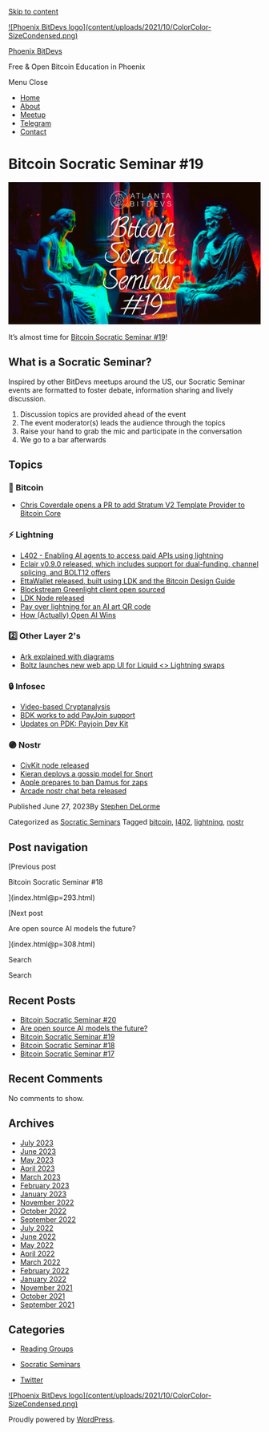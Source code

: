 [Skip to content](index.html@p=300.html#content)

[![Phoenix BitDevs logo](content/uploads/2021/10/ColorColor-
SizeCondensed.png)](index.html)

[Phoenix BitDevs](index.html)

Free & Open Bitcoin Education in Phoenix

Menu  Close

  * [Home](index.html)
  * [About](index.html@p=6.html)
  * [Meetup](https://www.meetup.com/azbitcoin)
  * [Telegram](index.html@p=62.html)
  * [Contact](index.html@p=7.html)

# Bitcoin Socratic Seminar #19

![](content/uploads/2023/06/ATLBitDevs_2023-06-28_socratic-1568x882.jpg)

It’s almost time for [Bitcoin Socratic Seminar
#19](https://www.meetup.com/azbitcoinevents/293790580/)!

## What is a Socratic Seminar?

Inspired by other BitDevs meetups around the US, our Socratic Seminar events
are formatted to foster debate, information sharing and lively discussion.

  1. Discussion topics are provided ahead of the event
  2. The event moderator(s) leads the audience through the topics
  3. Raise your hand to grab the mic and participate in the conversation
  4. We go to a bar afterwards

## Topics

### 🧡 Bitcoin

  * [Chris Coverdale opens a PR to add Stratum V2 Template Provider to Bitcoin Core](https://twitter.com/pavlenex/status/1671099936296017920)

### ⚡️ Lightning

  * [L402 - Enabling AI agents to access paid APIs using lightning](https://twitter.com/alysekilleen/status/1671340406829895680?s=46&t=z7EFTvGoY9h3RSvVOknTbQ)
  * [Eclair v0.9.0 released, which includes support for dual-funding, channel splicing, and BOLT12 offers](https://github.com/ACINQ/eclair/releases/tag/v0.9.0)
  * [EttaWallet released, built using LDK and the Bitcoin Design Guide](https://rukundo.mataroa.blog/blog/introducing-ettawallet/)
  * [Blockstream Greenlight client open sourced](https://twitter.com/Snyke/status/1666096470884515840)
  * [LDK Node released](https://lightningdevkit.org/blog/announcing-ldk-node/)
  * [Pay over lightning for an AI art QR code](https://qr-ai.netlify.app/)
  * [How (Actually) Open AI Wins](https://hivemind.vc/ai/)

### 2️⃣ Other Layer 2's

  * [Ark explained with diagrams](https://twitter.com/_AlexLewin/status/1667185028768452611)
  * [Boltz launches new web app UI for Liquid <> Lightning swaps](https://blog.boltz.exchange/p/introducing-our-new-boltz-web-app)

### 🔒 Infosec

  * [Video-based Cryptanalysis](https://www.nassiben.com/video-based-crypta)
  * [BDK works to add PayJoin support](https://twitter.com/moneyball/status/1670856010997833728?s=46&t=LhbSwnNrOlRHFLM2Ewslog)
  * [Updates on PDK: Payjoin Dev Kit](https://payjoindevkit.org/blog/pdk-an-sdk-for-payjoin-transactions/)

### 🟣 Nostr

  * [CivKit node released](https://github.com/civkit/civkit-node)
  * [Kieran deploys a gossip model for Snort](https://snort.social/e/nevent1qqs27uj7gn3870xy6dcgvttclw8z3uftdavwkp9wqs4qne6jjfdj0pqppemhxue69uhkummn9ekx7mp0qy2hwumn8ghj7un9d3shjtnyv9kh2uewd9hj7d5mdfj)
  * [Apple prepares to ban Damus for zaps](https://twitter.com/damusapp/status/1668529709867495424)
  * [Arcade nostr chat beta released](https://twitter.com/TheArcadeApp/status/1668309059601149989)

Published June 27, 2023By [Stephen DeLorme](author/stephen/index.html)

Categorized as [Socratic Seminars](category/socratic-seminars/index.html)
Tagged [bitcoin](tag/bitcoin/index.html), [l402](tag/l402/index.html),
[lightning](tag/lightning/index.html), [nostr](tag/nostr/index.html)

## Post navigation

[Previous post

Bitcoin Socratic Seminar #18

](index.html@p=293.html)

[Next post

Are open source AI models the future?

](index.html@p=308.html)

Search

Search

## Recent Posts

  * [Bitcoin Socratic Seminar #20](index.html@p=316.html)
  * [Are open source AI models the future?](index.html@p=308.html)
  * [Bitcoin Socratic Seminar #19](index.html@p=300.html)
  * [Bitcoin Socratic Seminar #18](index.html@p=293.html)
  * [Bitcoin Socratic Seminar #17](index.html@p=284.html)

## Recent Comments

No comments to show.

## Archives

  * [July 2023](2023/07/index.html)
  * [June 2023](2023/06/index.html)
  * [May 2023](2023/05/index.html)
  * [April 2023](2023/04/index.html)
  * [March 2023](2023/03/index.html)
  * [February 2023](2023/02/index.html)
  * [January 2023](2023/01/index.html)
  * [November 2022](2022/11/index.html)
  * [October 2022](2022/10/index.html)
  * [September 2022](2022/09/index.html)
  * [July 2022](2022/07/index.html)
  * [June 2022](2022/06/index.html)
  * [May 2022](2022/05/index.html)
  * [April 2022](2022/04/index.html)
  * [March 2022](2022/03/index.html)
  * [February 2022](2022/02/index.html)
  * [January 2022](2022/01/index.html)
  * [November 2021](2021/11/index.html)
  * [October 2021](2021/10/index.html)
  * [September 2021](2021/09/index.html)

## Categories

  * [Reading Groups](category/reading-groups/index.html)
  * [Socratic Seminars](category/socratic-seminars/index.html)

  * [Twitter](https://twitter.com/Phoenixbitdevs)

[![Phoenix BitDevs logo](content/uploads/2021/10/ColorColor-
SizeCondensed.png)](index.html)

Proudly powered by [WordPress](https://wordpress.org/).

